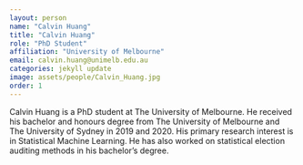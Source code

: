 ```yaml
---
layout: person
name: "Calvin Huang"
title: "Calvin Huang"
role: "PhD Student"
affiliation: "University of Melbourne"
email: calvin.huang@unimelb.edu.au
categories: jekyll update
image: assets/people/Calvin_Huang.jpg
order: 1
---
```

Calvin Huang is a PhD student at The University of Melbourne. He received his bachelor and honours degree from The University of Melbourne and The University of Sydney in 2019 and 2020. His primary research interest is in Statistical Machine Learning. He has also worked on statistical election auditing methods in his bachelor’s degree.
